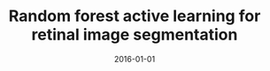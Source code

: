 ---
# Documentation: https://wowchemy.com/docs/managing-content/

title: Random forest active learning for retinal image segmentation
subtitle: ''
summary: ''
authors:
- Borja Ayerdi
- Manuel Graña
tags: []
categories: []
date: '2016-01-01'
lastmod: 2022-10-07T05:04:16Z
featured: false
draft: false

# Featured image
# To use, add an image named `featured.jpg/png` to your page's folder.
# Focal points: Smart, Center, TopLeft, Top, TopRight, Left, Right, BottomLeft, Bottom, BottomRight.
image:
  caption: ''
  focal_point: ''
  preview_only: false

# Projects (optional).
#   Associate this post with one or more of your projects.
#   Simply enter your project's folder or file name without extension.
#   E.g. `projects = ["internal-project"]` references `content/project/deep-learning/index.md`.
#   Otherwise, set `projects = []`.
projects: []
publishDate: '2022-10-07T05:04:15.222266Z'
publication_types:
- '1'
abstract: ''
publication: '*Proceedings of the 9th International Conference on Computer Recognition
  Systems, CORES 2015*'
doi: 10.1007/978-3-319-26227-7_20
---
